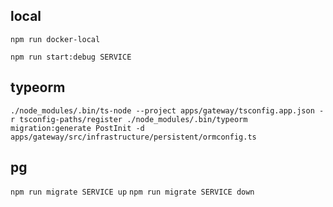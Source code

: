 ## local
```npm run docker-local```

```npm run start:debug SERVICE```


## typeorm
```./node_modules/.bin/ts-node --project apps/gateway/tsconfig.app.json -r tsconfig-paths/register ./node_modules/.bin/typeorm migration:generate PostInit -d apps/gateway/src/infrastructure/persistent/ormconfig.ts```


## pg
```npm run migrate SERVICE up```
```npm run migrate SERVICE down```
